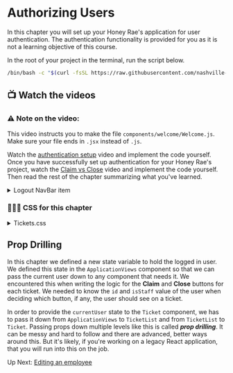 # Authorizing Users
In this chapter you will set up your Honey Rae's application for user authentication. The authentication functionality is provided for you as it is not a learning objective of this course.

In the root of your project in the terminal, run the script below.
```sh
/bin/bash -c "$(curl -fsSL https://raw.githubusercontent.com/nashville-software-school/client-side-mastery/master/book-5-honey-rae-repairs/chapters/scripts/repair-auth.sh)"
```

## 📺 Watch the videos

### ⚠️ Note on the video: 
This video instructs you to make the file `components/welcome/Welcome.js`. Make sure your file ends in `.jsx` instead of `.js`.

Watch the [authentication setup](https://youtu.be/nDGJUeN1biY?si=HZmcMzjb-7Xu_mzW) video and implement the code yourself. Once you have successfully set up authentication for your Honey Rae's project, watch the [Claim vs Close](https://youtu.be/4OVltZMwbzc?si=oXNsN101p77BTwOB) video and implement the code yourself. Then read the rest of the chapter summarizing what you've learned.

<details>
  <summary>Logout NavBar item</summary>

  ```jsx
  {localStorage.getItem("honey_user") ? (
    <li className="navbar-item navbar-logout">
      <Link
        className="navbar-link"
        to=""
        onClick={() => {
          localStorage.removeItem("honey_user")
          navigate("/", { replace: true })
        }}
      >
        Logout
      </Link>
    </li>
  ) : (
    ""
  )}
  ```
</details>

### 🔸🔻🔹 CSS for this chapter
<details>
  <summary>Tickets.css</summary>

  ```css
  .btn-container {
    display: flex;
    justify-content: flex-end;
  }
  ```
</details>

## Prop Drilling
In this chapter we defined a new state variable to hold the logged in user. We defined this state in the `ApplicationViews` component so that we can pass the current user down to any component that needs it. We encountered this when writing the logic for the **Claim** and **Close** buttons for each ticket. We needed to know the `id` and `isStaff` value of the user when deciding which button, if any, the user should see on a ticket.

In order to provide the `currentUser` state to the `Ticket` component, we has to pass it down from `ApplicationViews` to `TicketList` and from `TicketList` to `Ticket`. Passing props down multiple levels like this is called ***prop drilling***. It can be messy and hard to follow and there are advanced, better ways around this. But it's likely, if you're working on a legacy React application, that you will run into this on the job.

Up Next: [Editing an employee](./REPAIR_EMPLOYEE_EDIT.md)